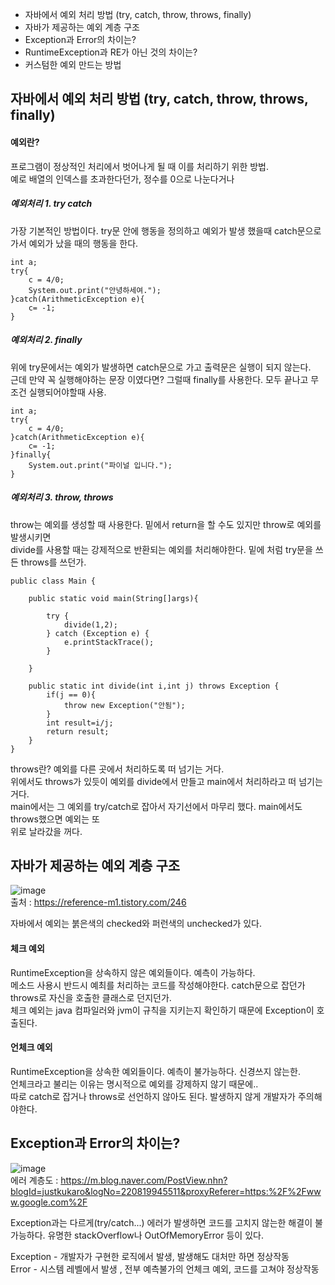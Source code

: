 * 자바에서 예외 처리 방법 (try, catch, throw, throws, finally)
* 자바가 제공하는 예외 계층 구조
* Exception과 Error의 차이는?
* RuntimeException과 RE가 아닌 것의 차이는?
* 커스텀한 예외 만드는 방법

## 자바에서 예외 처리 방법 (try, catch, throw, throws, finally)

#### 예외란? 
프로그램이 정상적인 처리에서 벗어나게 될 때 이를 처리하기 위한 방법.  
예로 배열의 인덱스를 초과한다던가, 정수를 0으로 나눈다거나

##### 예외처리 1. try catch
가장 기본적인 방법이다. try문 안에 행동을 정의하고 예외가 발생 했을때 catch문으로  
가서 예외가 났을 때의 행동을 한다.

    int a;
    try{
        c = 4/0;
        System.out.print("안녕하세여.");
    }catch(ArithmeticException e){
        c= -1;
    }

##### 예외처리 2. finally
위에 try문에서는 예외가 발생하면 catch문으로 가고 출력문은 실행이 되지 않는다.  
근데 만약 꼭 실행해야하는 문장 이였다면?
그럴때 finally를 사용한다. 모두 끝나고 무조건 실행되어야할때 사용.

    int a;
    try{
        c = 4/0;
    }catch(ArithmeticException e){
        c= -1;
    }finally{
        System.out.print("파이널 입니다.");
    }

##### 예외처리 3. throw, throws
throw는 예외를 생성할 때 사용한다.
밑에서 return을 할 수도 있지만 throw로 예외를 발생시키면  
divide를 사용할 때는 강제적으로 반환되는 예외를 처리해야한다. 
밑에 처럼 try문을 쓰든 throws를 쓰던가.

    public class Main {
    
        public static void main(String[]args){
    
            try {
                divide(1,2);
            } catch (Exception e) {
                e.printStackTrace();
            }
    
        }
        
        public static int divide(int i,int j) throws Exception {
            if(j == 0){
                throw new Exception("안됨");
            }
            int result=i/j;
            return result;
        }
    }

throws란? 예외를 다른 곳에서 처리하도록 떠 넘기는 거다.  
위에서도 throws가 있듯이 예외를 divide에서 만들고 main에서 처리하라고 떠 넘기는 거다.  
main에서는 그 예외를 try/catch로 잡아서 자기선에서 마무리 했다. main에서도 throws했으면 예외는 또  
위로 날라갔을 꺼다. 

## 자바가 제공하는 예외 계층 구조
![image](https://user-images.githubusercontent.com/60220562/104123133-a2653280-538c-11eb-8b95-b608554485f7.png)  
출처 : https://reference-m1.tistory.com/246  

자바에서 예외는 붉은색의 checked와 퍼런색의 unchecked가 있다.

#### 체크 예외
RuntimeException을 상속하지 않은 예외들이다. 예측이 가능하다.  
메소드 사용시 반드시 예최를 처리하는 코드를 작성해야한다. catch문으로 잡던가 throws로 자신을 호출한 클래스로 던지던가.  
체크 예외는 java 컴파일러와 jvm이 규칙을 지키는지 확인하기 때문에 Exception이 호출된다.  
#### 언체크 예외 
RuntimeException을 상속한 예외들이다. 예측이 불가능하다. 신경쓰지 않는한.    
언체크라고 불리는 이유는 명시적으로 예외를 강제하지 않기 때문에..  
따로 catch로 잡거나 throws로 선언하지 않아도 된다. 발생하지 않게 개발자가 주의해야한다.  

## Exception과 Error의 차이는?
![image](https://user-images.githubusercontent.com/60220562/104123990-86b05b00-5391-11eb-9189-2f21ad30cf98.png)  
에러 계층도 : https://m.blog.naver.com/PostView.nhn?blogId=justkukaro&logNo=220819945511&proxyReferer=https:%2F%2Fwww.google.com%2F  

Exception과는 다르게(try/catch...) 에러가 발생하면 코드를 고치지 않는한 해결이 불가능하다.  유명한 stackOverflow나 OutOfMemoryError 등이 있다.  

Exception - 개발자가 구현한 로직에서 발생, 발생해도 대처만 하면 정상작동  
Error - 시스템 레벨에서 발생  , 전부 예측불가의 언체크 예외, 코드를 고쳐야 정상작동  

